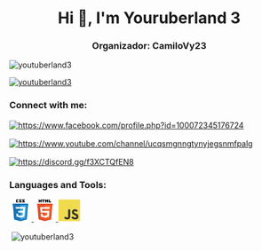 <h1 align="center">Hi 👋, I'm Youruberland 3</h1>

<h3 align="center">Organizador: CamiloVy23</h3>

<p align="left"> <img src="https://komarev.com/ghpvc/?username=youtuberland3&label=Profile%20views&color=0e75b6&style=flat" alt="youtuberland3" /> </p>

<p align="left"> <a href="https://github.com/ryo-ma/github-profile-trophy"><img src="https://github-profile-trophy.vercel.app/?username=youtuberland3" alt="youtuberland3" /></a> </p>

<h3 align="left">Connect with me:</h3>

<p align="left">

<a href="https://fb.com/https://www.facebook.com/profile.php?id=100072345176724" target="blank"><img align="center" src="https://raw.githubusercontent.com/rahuldkjain/github-profile-readme-generator/master/src/images/icons/Social/facebook.svg" alt="https://www.facebook.com/profile.php?id=100072345176724" height="30" width="40" /></a>

<a href="https://www.youtube.com/c/https://www.youtube.com/channel/ucqsmgnngtynyjegsnmfpalg" target="blank"><img align="center" src="https://raw.githubusercontent.com/rahuldkjain/github-profile-readme-generator/master/src/images/icons/Social/youtube.svg" alt="https://www.youtube.com/channel/ucqsmgnngtynyjegsnmfpalg" height="30" width="40" /></a>

<a href="https://discord.gg/https://discord.gg/f3XCTQfEN8" target="blank"><img align="center" src="https://raw.githubusercontent.com/rahuldkjain/github-profile-readme-generator/master/src/images/icons/Social/discord.svg" alt="https://discord.gg/f3XCTQfEN8" height="30" width="40" /></a>

</p>

<h3 align="left">Languages and Tools:</h3>

<p align="left"> <a href="https://www.w3schools.com/css/" target="_blank" rel="noreferrer"> <img src="https://raw.githubusercontent.com/devicons/devicon/master/icons/css3/css3-original-wordmark.svg" alt="css3" width="40" height="40"/> </a> <a href="https://www.w3.org/html/" target="_blank" rel="noreferrer"> <img src="https://raw.githubusercontent.com/devicons/devicon/master/icons/html5/html5-original-wordmark.svg" alt="html5" width="40" height="40"/> </a> <a href="https://developer.mozilla.org/en-US/docs/Web/JavaScript" target="_blank" rel="noreferrer"> <img src="https://raw.githubusercontent.com/devicons/devicon/master/icons/javascript/javascript-original.svg" alt="javascript" width="40" height="40"/> </a> </p>

<p>&nbsp;<img align="center" src="https://github-readme-stats.vercel.app/api?username=youtuberland3&show_icons=true&locale=en" alt="youtuberland3" /></p>
